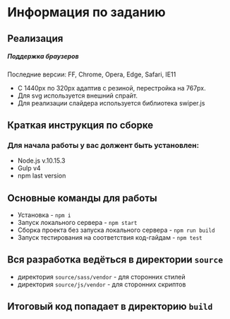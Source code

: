 # Информация по заданию

## Реализация
##### Поддержка браузеров
Последние версии: FF, Chrome, Opera, Edge, Safari, IE11

* С 1440px по 320px адаптив с резиной, перестройка на 767px.
* Для svg используется внешний спрайт.
* Для реализации слайдера используется библиотека swiper.js

## Краткая инструкция по сборке
### Для начала работы у вас должент быть установлен:
* Node.js v.10.15.3
* Gulp v4
* npm last version
## Основные команды для работы
* Установка - `npm i`
* Запуск локального сервера - `npm start`
* Сборка проекта без запуска локального сервера - `npm run build`
* Запуск тестирования на соответствия код-гайдам - `npm test`

## Вся разработка ведёться в директории `source`
* директория `source/sass/vendor` - для сторонних стилей
* директория `source/js/vendor` - для сторонних скриптов

## Итоговый код попадает в директорию `build`
